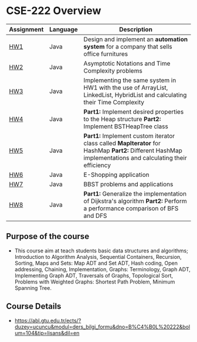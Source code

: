 # CSE-222 Overview

Assignment  | Language | Description
------------- | ------------- | -------------
[HW1](https://github.com/okantorun/Data-Structures/tree/main/hw1)  | Java | Design and implement an __automation system__ for a company that sells office furnitures
[HW2](https://github.com/okantorun/Data-Structures/tree/main/hw2)  | Java | Asymptotic Notations and Time Complexity problems
[HW3](https://github.com/okantorun/Data-Structures/tree/main/hw3)  | Java | Implementing the same system in HW1 with the use of ArrayList, LinkedList, HybridList and calculating their Time Complexity
[HW4](https://github.com/okantorun/Data-Structures/tree/main/hw4)  | Java | __Part1:__ Implement desired properties to the Heap structure __Part2:__  Implement  BSTHeapTree class
[HW5](https://github.com/okantorun/Data-Structures/tree/main/hw5)  | Java | __Part1:__ Implement custom iterator class called __MapIterator__ for HashMap __Part2:__  Different HashMap implementations and calculating their efficiency 
[HW6](https://github.com/okantorun/Data-Structures/tree/main/hw6)  | Java | E-Shopping application
[HW7](https://github.com/okantorun/Data-Structures/tree/main/hw7)  | Java | BBST problems and applications
[HW8](https://github.com/okantorun/Data-Structures/tree/main/hw8)  | Java | __Part1:__ Generalize the implementation of Dijkstra's algorithm __Part2:__  Perform a performance comparison of BFS and DFS
## Purpose of the course
- This course aim at teach students basic data structures and algorithms; Introduction to Algorithm Analysis, Sequential Containers, Recursion, Sorting, Maps and Sets: Map ADT and Set ADT, Hash coding, Open addressing, Chaining, Implementation, Graphs: Terminology, Graph ADT, Implementing Graph ADT, Traversals of Graphs, Topological Sort, Problems with Weighted Graphs: Shortest Path Problem, Minimum Spanning Tree.

## Course Details
- https://abl.gtu.edu.tr/ects/?duzey=ucuncu&modul=ders_bilgi_formu&dno=B%C4%B0L%20222&bolum=104&tip=lisans&dil=en

